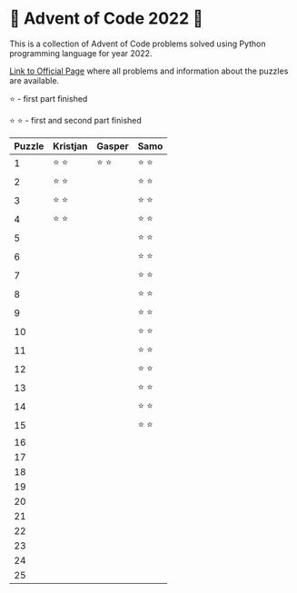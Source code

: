 # :christmas_tree: Advent of Code 2022 :christmas_tree:
This is a collection of Advent of Code problems solved using Python programming language for year 2022.

[Link to Official Page](https://adventofcode.com/) where all problems and information about the puzzles are available.

:star: - first part finished

:star: :star: - first and second part finished

| Puzzle | Kristjan | Gasper | Samo |
|--------|----------|--------|------|
| 1  | :star: :star: | :star: :star: | :star: :star: |
| 2  | :star: :star: |  | :star: :star: |
| 3  | :star: :star: |  | :star: :star: |
| 4  | :star: :star: |  | :star: :star: |
| 5  |  |  | :star: :star: |
| 6  |  |  | :star: :star: |
| 7  |  |  | :star: :star: |
| 8  |  |  | :star: :star: |
| 9  |  |  | :star: :star: |
| 10 |  |  | :star: :star: |
| 11 |  |  | :star: :star: |
| 12 |  |  | :star: :star: |
| 13 |  |  | :star: :star: |
| 14 |  |  | :star: :star: |
| 15 |  |  | :star: :star: |
| 16 |  |  |  |
| 17 |  |  |  |
| 18 |  |  |  |
| 19 |  |  |  |
| 20 |  |  |  |
| 21 |  |  |  |
| 22 |  |  |  |
| 23 |  |  |  |
| 24 |  |  |  |
| 25 |  |  |  |